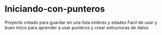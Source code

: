 # Iniciando-con-punteros
Proyecto creado para guardar en una lista ombres y edades
Facil de usar y buen inicio para aprender a usar punteros y crear estructuras de datos
